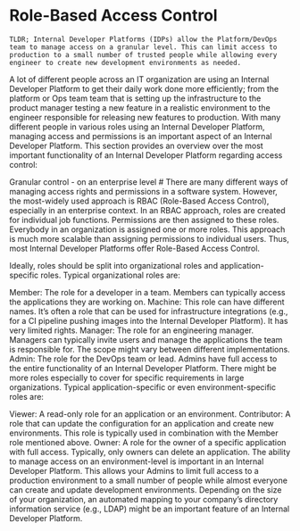 # Role-Based Access Control
```
TLDR; Internal Developer Platforms (IDPs) allow the Platform/DevOps team to manage access on a granular level. This can limit access to production to a small number of trusted people while allowing every engineer to create new development environments as needed.
```
A lot of different people across an IT organization are using an Internal Developer Platform to get their daily work done more efficiently; from the platform or Ops team team that is setting up the infrastructure to the product manager testing a new feature in a realistic environment to the engineer responsible for releasing new features to production. With many different people in various roles using an Internal Developer Platform, managing access and permissions is an important aspect of an Internal Developer Platform. This section provides an overview over the most important functionality of an Internal Developer Platform regarding access control:

Granular control - on an enterprise level #
There are many different ways of managing access rights and permissions in a software system. However, the most-widely used approach is RBAC (Role-Based Access Control), especially in an enterprise context. In an RBAC approach, roles are created for individual job functions. Permissions are then assigned to these roles. Everybody in an organization is assigned one or more roles. This approach is much more scalable than assigning permissions to individual users. Thus, most Internal Developer Platforms offer Role-Based Access Control.

Ideally, roles should be split into organizational roles and application-specific roles. Typical organizational roles are:

Member: The role for a developer in a team. Members can typically access the applications they are working on.
Machine: This role can have different names. It’s often a role that can be used for infrastructure integrations (e.g., for a CI pipeline pushing images into the Internal Developer Platform). It has very limited rights.
Manager: The role for an engineering manager. Managers can typically invite users and manage the applications the team is responsible for. The scope might vary between different implementations.
Admin: The role for the DevOps team or lead. Admins have full access to the entire functionality of an Internal Developer Platform.
There might be more roles especially to cover for specific requirements in large organizations. Typical application-specific or even environment-specific roles are:

Viewer: A read-only role for an application or an environment.
Contributor: A role that can update the configuration for an application and create new environments. This role is typically used in combination with the Member role mentioned above.
Owner: A role for the owner of a specific application with full access. Typically, only owners can delete an application.
The ability to manage access on an environment-level is important in an Internal Developer Platform. This allows your Admins to limit full access to a production environment to a small number of people while almost everyone can create and update development environments. Depending on the size of your organization, an automated mapping to your company’s directory information service (e.g., LDAP) might be an important feature of an Internal Developer Platform.
